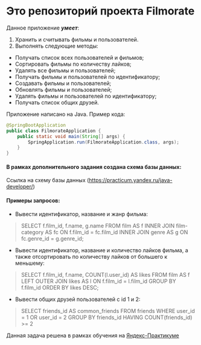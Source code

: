 # Это репозиторий проекта Filmorate

Данное приложение **_умеет_**:
1. Хранить и считывать фильмы и пользователей.
2. Выполнять следующие методы:
* Получать список всех пользователей и фильмов;
* Сортировать фильмы по количеству лайков;
* Удалять все фильмы и пользователей;
* Получать фильмы и пользователей по идентификатору;
* Создавать фильмы и пользователей;
* Обновлять фильмы и пользователей;
* Удалять фильмы и пользователей по идентификатору;
* Получать список общих друзей.

Приложение написано на Java. Пример кода:

```java
@SpringBootApplication
public class FilmorateApplication {
    public static void main(String[] args) {
        SpringApplication.run(FilmorateApplication.class, args);
    }
}
```
#### В рамках дополнительного задания создана схема базы данных:
Ссылка на схему базы данных (https://practicum.yandex.ru/java-developer/)

#### Примеры запросов:
- Вывести идентификатор, название и жанр фильма:
> SELECT f.film_id, f.name, g.name
FROM film AS f
INNER JOIN film-category AS fc ON f.film_id = fc.film_id 
INNER JOIN genre AS g ON fc.genre_id = g.genre_id;

- Вывести идентификатор, название и количество лайков фильма, а также отсортировать по количеству лайков от большего к меньшему:
> SELECT f.film_id, f.name, COUNT(l.user_id) AS likes
FROM film AS f
LEFT OUTER JOIN likes AS l ON f.film_id = l.film_id
GROUP BY f.film_id
ORDER BY likes DESC;

- Вывести общих друзей пользователей c id 1 и 2:
> SELECT friends_id AS common_friends 
FROM friends
WHERE user_id = 1 OR user_id = 2
GROUP BY friends_id
HAVING COUNT(friends_id) >= 2


Данная задача решена в рамках обучения на [Яндекс-Практикуме](https://practicum.yandex.ru/java-developer/)
